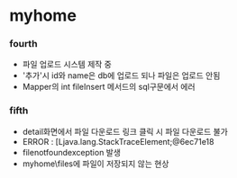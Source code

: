 # myhome

### fourth  
- 파일 업로드 시스템 제작 중
- '추가'시 id와 name은 db에 업로드 되나 파일은 업로드 안됨
- Mapper의 int fileInsert 메서드의 sql구문에서 에러 

### fifth
- detail화면에서 파일 다운로드 링크 클릭 시 파일 다운로드 불가
- ERROR : [Ljava.lang.StackTraceElement;@6ec71e18
- filenotfoundexception 발생
- myhome\files에 파일이 저장되지 않는 현상